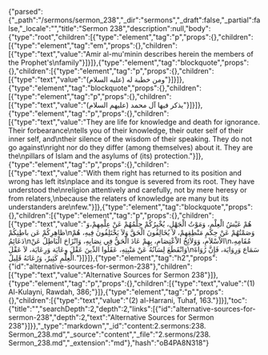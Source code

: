 {"parsed":{"_path":"/sermons/sermon_238","_dir":"sermons","_draft":false,"_partial":false,"_locale":"","title":"Sermon 238","description":null,"body":{"type":"root","children":[{"type":"element","tag":"p","props":{},"children":[{"type":"element","tag":"em","props":{},"children":[{"type":"text","value":"Amir al-mu'minin describes herein the members of the Prophet's\nfamily"}]}]},{"type":"element","tag":"blockquote","props":{},"children":[{"type":"element","tag":"p","props":{},"children":[{"type":"text","value":"ومن خطبة له (عليه السلام)"}]}]},{"type":"element","tag":"blockquote","props":{},"children":[{"type":"element","tag":"p","props":{},"children":[{"type":"text","value":"يذكر فيها آل محمد (عليهم السلام)"}]}]},{"type":"element","tag":"p","props":{},"children":[{"type":"text","value":"They are life for knowledge and death for ignorance. Their forbearance\ntells you of their knowledge, their outer self of their inner self, and\ntheir silence of the wisdom of their speaking. They do not go against\nright nor do they differ (among themselves) about it. They are the\npillars of Islam and the asylums of (its) protection."}]},{"type":"element","tag":"p","props":{},"children":[{"type":"text","value":"With them right has returned to its position and wrong has left its\nplace and its tongue is severed from its root. They have understood the\nreligion attentively and carefully, not by mere heresy or from relaters,\nbecause the relaters of knowledge are many but its understanders are\nfew."}]},{"type":"element","tag":"blockquote","props":{},"children":[{"type":"element","tag":"p","props":{},"children":[{"type":"text","value":"هُمْ عَيْشُ الْعِلْمِ، وَمَوْتُ الْجَهْلِ، يُخْبِرُكُمْ حِلْمُهُمْ عَنْ عِلْمِهِمْ،وَ ظاهِرِكُمْ عَن باطِنِكُمْ\nوَصَمْتُهُمْ عَنْ حِكَمِ مَنْطِقِهِمْ، لاَ يُخَالِفُونَ الْحَقَّ وَلاَ يَخْتَلِفُونَ فِيهِ، هُمْ دَعَائِمُ\nالاْسْلاَمِ، وَوَلاَئِجُ الاْعْتِصَامِ، بِهِمْ عَادَ الْحَقُّ فِي نِصَابِهِ، وَانْزَاحَ الْبَاطِلُ عَنْ\nمُقَامِهِ، وَانْقَطَعَ لِسَانُهُ عَنْ مَنْبِتِهِ، عَقَلُوا الدِّينَ عَقْلَ وِعَايَة وَرِعَايَة، لاَ عَقْلَ\nسَمَاع وَرِوَايَة، فَإِنَّ رُوَاةَ الْعِلْمِ كَثِيرٌ، وَرُعَاتَهُ قَلِيلٌ."}]}]},{"type":"element","tag":"h2","props":{"id":"alternative-sources-for-sermon-238"},"children":[{"type":"text","value":"Alternative Sources for Sermon 238"}]},{"type":"element","tag":"p","props":{},"children":[{"type":"text","value":"(1) Al-Kulayni, Rawdah, 386;"}]},{"type":"element","tag":"p","props":{},"children":[{"type":"text","value":"(2) al-Harrani, Tuhaf, 163."}]}],"toc":{"title":"","searchDepth":2,"depth":2,"links":[{"id":"alternative-sources-for-sermon-238","depth":2,"text":"Alternative Sources for Sermon 238"}]}},"_type":"markdown","_id":"content:2.sermons:238. Sermon_238.md","_source":"content","_file":"2.sermons/238. Sermon_238.md","_extension":"md"},"hash":"oB4PA8N318"}
